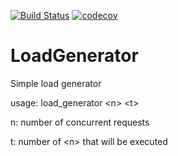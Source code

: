 
[![Build Status](https://travis-ci.org/lalanne/LoadGenerator.svg?branch=develop)](https://travis-ci.org/lalanne/LoadGenerator)
[![codecov](https://codecov.io/gh/lalanne/LoadGenerator/branch/develop/graph/badge.svg)](https://codecov.io/gh/lalanne/LoadGenerator)


# LoadGenerator
Simple load generator

usage: load_generator \<n\> \<t\> 

n: number of concurrent requests

t: number of \<n\> that will be executed

